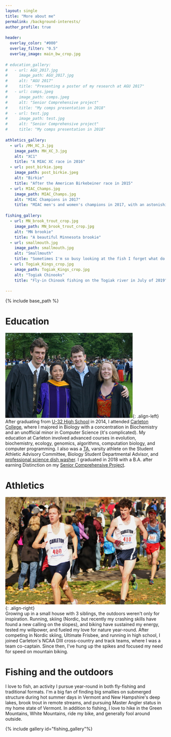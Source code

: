 ```yaml
---
layout: single
title: "More about me"
permalink: /background-interests/
author_profile: true

header:
  overlay_color: "#000"
  overlay_filter: "0.5"
  overlay_image: main_bw_crop.jpg

# education_gallery:
#   - url: AGU_2017.jpg
#     image_path: AGU_2017.jpg
#     alt: "AGU 2017"
#     title: "Presenting a poster of my research at AGU 2017"
#   - url: comps.jpeg
#     image_path: comps.jpeg
#     alt: "Senior Comprehensive project"
#     title: "My comps presentation in 2018"
#   - url: test.jpg
#     image_path: test.jpg
#     alt: "Senior Comprehensive project"
#     title: "My comps presentation in 2018"

athletics_gallery:
  - url: /MH_XC_3.jpg
    image_path: MH_XC_3.jpg
    alt: "XC1"
    title: "A MIAC XC race in 2016"
  - url: post_birkie.jpeg
    image_path: post_birkie.jpeg
    alt: "Birkie"
    title: "After the American Birkebeiner race in 2015"
  - url: MIAC_Champs.jpg
    image_path: MIAC_Champs.jpg
    alt: "MIAC Champions in 2017"
    title: "MIAC men's and women's champions in 2017, with an astonishing 47 points total"

fishing_gallery:
  - url: MN_brook_trout_crop.jpg
    image_path: MN_brook_trout_crop.jpg
    alt: "MN brookie"
    title: "A beautiful Minnesota brookie"
  - url: smallmouth.jpg
    image_path: smallmouth.jpg
    alt: "Smallmouth"
    title: "Sometimes I'm so busy looking at the fish I forget what do with my face"
  - url: Togiak_Kings_crop.jpg
    image_path: Togiak_Kings_crop.jpg
    alt: "Togiak Chinooks"
    title: "Fly-in Chinook fishing on the Togiak river in July of 2019"

---
```

{% include base_path %}

# Education
![Graduation](/images/graduation.jpg){: .align-left}
After graduating from [U-32 High School](https://www.wcsu32.org/Domain/8) in 2014, I attended [Carleton College](https://www.carleton.edu/), where I majored in Biology with a concentration in Biochemistry and an unofficial minor in Computer Science (it's complicated). My education at Carleton involved advanced courses in evolution, biochemistry, ecology, genomics, algorithms, computation biology, and computer programming. I also was a [TA](/experience/#carleton-prefect-program), varsity athlete on the Student Athletic Advisory Committee, Biology Student Departmental Advisor, and [professional science dish washer](/experience/#biology-stockroom). I graduated in 2018 with a B.A. after earning Distinction on my [Senior Comprehensive Project](/work-samples/comps/).  

<!-- {% include gallery id="education_gallery"%} -->

# Athletics
![Race](/images/MH_XC_3.jpg){: .align-right}  
Growing up in a small house with 3 siblings, the outdoors weren't only for inspiration. Running, skiing (Nordic, but recently my crashing skills have found a new calling on the slopes), and biking have sustained my energy, tested my willpower, and fueled my love for nature year-round. After competing in Nordic skiing, Ultimate Frisbee, and running in high school, I joined Carleton's NCAA DIII cross-country and track teams, where I was a team co-captain. Since then, I've hung up the spikes and focused my need for speed on mountain biking.  
  
  

# Fishing and the outdoors
I love to fish, an activity I pursue year-round in both fly-fishing and traditional formats. I'm a big fan of finding big smallies on submerged structure during hot summer days in Vermont and New Hampshire's deep lakes, brook trout in remote streams, and pursuing Master Angler status in my home state of Vermont. In addition to fishing, I love to hike in the Green Mountains, White Mountains, ride my bike, and generally fool around outside.

{% include gallery id="fishing_gallery"%}

